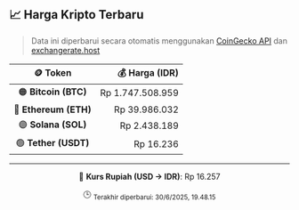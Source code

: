 

<!-- HARGA_KRIPTO -->
## 📈 Harga Kripto Terbaru

> Data ini diperbarui secara otomatis menggunakan [CoinGecko API](https://www.coingecko.com/) dan [exchangerate.host](https://exchangerate.host/)

<div align="center">

| 🪙 Token | 💰 Harga (IDR) |
|:------:|---------------:|
| 🟠 **Bitcoin (BTC)**   | Rp 1.747.508.959 |
| 🔵 **Ethereum (ETH)**  | Rp 39.986.032 |
| 🟣 **Solana (SOL)**    | Rp 2.438.189 |
| 🟢 **Tether (USDT)**   | Rp 16.236 |

---

💱 **Kurs Rupiah (USD → IDR)**: Rp 16.257

🕒 <sub>Terakhir diperbarui: 30/6/2025, 19.48.15</sub>

</div>
<!-- /HARGA_KRIPTO -->